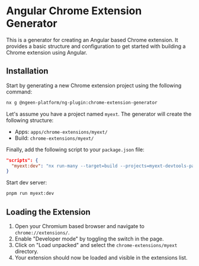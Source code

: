 # Angular Chrome Extension Generator

This is a generator for creating an Angular based Chrome extension. It provides a basic structure and configuration to get started with building a Chrome extension using Angular.

## Installation

Start by generating a new Chrome extension project using the following command:

```bash
nx g @ngeen-platform/ng-plugin:chrome-extension-generator
```

Let's assume you have a project named `myext`. The generator will create the following structure:

- Apps: `apps/chrome-extensions/myext/`
- Build: `chrome-extensions/myext/`

Finally, add the following script to your `package.json` file:

```json
"scripts": {
  "myext:dev": "nx run-many --target=build --projects=myext-devtools-panel,myext-options,myext-popup,myext-background-script,myext-content-script --configuration=development --watch --parallel 5"
}
```

Start dev server:

```bash
pnpm run myext:dev
```

## Loading the Extension

1. Open your Chromium based browser and navigate to `chrome://extensions/`.
2. Enable "Developer mode" by toggling the switch in the page.
3. Click on "Load unpacked" and select the `chrome-extensions/myext` directory.
4. Your extension should now be loaded and visible in the extensions list.
